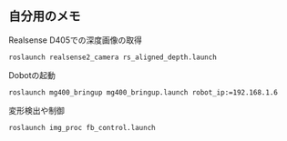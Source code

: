 ## 自分用のメモ

Realsense D405での深度画像の取得
```
roslaunch realsense2_camera rs_aligned_depth.launch
```

Dobotの起動
```
roslaunch mg400_bringup mg400_bringup.launch robot_ip:=192.168.1.6

```

変形検出や制御
```
roslaunch img_proc fb_control.launch

```
